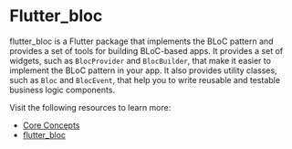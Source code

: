 # Flutter_bloc

flutter_bloc is a Flutter package that implements the BLoC pattern and provides a set of tools for building BLoC-based apps. It provides a set of widgets, such as `BlocProvider` and `BlocBuilder`, that make it easier to implement the BLoC pattern in your app. It also provides utility classes, such as `Bloc` and `BlocEvent`, that help you to write reusable and testable business logic components.

Visit the following resources to learn more:

- [Core Concepts](https://bloclibrary.dev/#/flutterbloccoreconcepts)
- [flutter_bloc](https://pub.dev/packages/flutter_bloc)